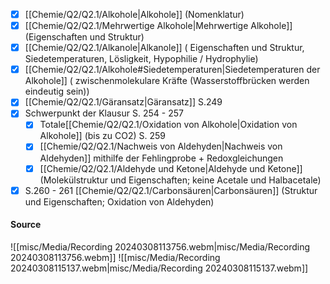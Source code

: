- [x] [[Chemie/Q2/Q2.1/Alkohole|Alkohole]] (Nomenklatur)
- [x] [[Chemie/Q2/Q2.1/Mehrwertige Alkohole|Mehrwertige Alkohole]] (Eigenschaften und Struktur)
- [x] [[Chemie/Q2/Q2.1/Alkanole|Alkanole]] ( Eigenschaften und Struktur, Siedetemperaturen, Lösligkeit, Hypophilie / Hydrophylie)
- [x] [[Chemie/Q2/Q2.1/Alkohole#Siedetemperaturen|Siedetemperaturen der Alkohole]] ( zwischenmolekulare Kräfte (Wasserstoffbrücken werden eindeutig sein))
 - [x] [[Chemie/Q2/Q2.1/Gäransatz|Gäransatz]] S.249
 - [x]  Schwerpunkt der Klausur S. 254 - 257
	 - [x] Totale[[Chemie/Q2/Q2.1/Oxidation von Alkohole|Oxidation von Alkohole]] (bis zu CO2) S. 259
	 - [x] [[Chemie/Q2/Q2.1/Nachweis von Aldehyden|Nachweis von Aldehyden]] mithilfe der Fehlingprobe + Redoxgleichungen
	 - [x] [[Chemie/Q2/Q2.1/Aldehyde und Ketone|Aldehyde und Ketone]] (Molekülstruktur und Eigenschaften; keine Acetale und Halbacetale)
- [x] S.260 - 261 [[Chemie/Q2/Q2.1/Carbonsäuren|Carbonsäuren]] (Struktur und Eigenschaften; Oxidation von Aldehyden)

#### Source 
![[misc/Media/Recording 20240308113756.webm|misc/Media/Recording 20240308113756.webm]]
![[misc/Media/Recording 20240308115137.webm|misc/Media/Recording 20240308115137.webm]]
